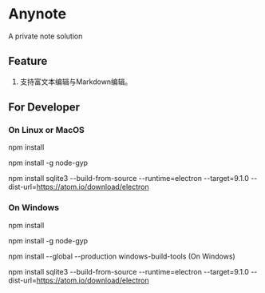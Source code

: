 # Anynote
A private note solution


## Feature

1. 支持富文本编辑与Markdown编辑。


## For Developer

### On Linux or MacOS

npm install

npm install -g node-gyp

npm install sqlite3 --build-from-source --runtime=electron --target=9.1.0 --dist-url=https://atom.io/download/electron

### On Windows

npm install

npm install -g node-gyp

npm install --global --production windows-build-tools (On Windows)

npm install sqlite3 --build-from-source --runtime=electron --target=9.1.0 --dist-url=https://atom.io/download/electron

